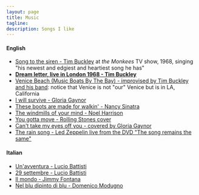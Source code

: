 ```yaml
---
layout: page
title: Music
tagline: 
description: Songs I like
---
```

#### English

- [Song to the siren - Tim Buckley](https://youtu.be/vMTEtDBHGY4) at *the Monkees* TV show, 1968, singing "his newest and edgiest and heartiest song he has"
- [__Dream letter, live in London 1968 - Tim Buckley__](https://www.youtube.com/watch?v=rfRlP2fhSCE&t=5309s)
- [Venice Beach (Music Boats By The Bay) - improvised by Tim Buckley and his band](https://www.youtube.com/watch?v=3j0e3PI30-Q): notice that Venice is not "our" Venice but is in LA, California 
- [I will survive - Gloria Gaynor](https://www.youtube.com/watch?v=gYkACVDFmeg)
- [These boots are made for walkin' - Nancy Sinatra](https://www.youtube.com/watch?v=SbyAZQ45uww) 
- [The windmills of your mind - Noel Harrison](https://www.youtube.com/watch?v=WEhS9Y9HYjU)
- [You gotta move - Rolling Stones cover](https://www.youtube.com/watch?v=mUCoQryE7-k)
- [Can't take my eyes off you - covered by Gloria Gaynor](https://www.youtube.com/watch?v=BT4GIljqr-A)
- [The rain song - Led Zeppelin live from the DVD "The song remains the same"](https://www.youtube.com/watch?v=CxEu0QN6nzk)

#### Italian

- [Un'avventura - Lucio Battisti](https://www.youtube.com/watch?v=LGWFlnxS9HI)
- [29 settembre - Lucio Battisti](https://www.youtube.com/watch?v=oacSskElFXE)
- [Il mondo - Jimmy Fontana](https://www.youtube.com/watch?v=HFyCfFJC0no) 
- [Nel blu dipinto di blu - Domenico Modugno](https://www.youtube.com/watch?v=t4IjJav7xbg) 